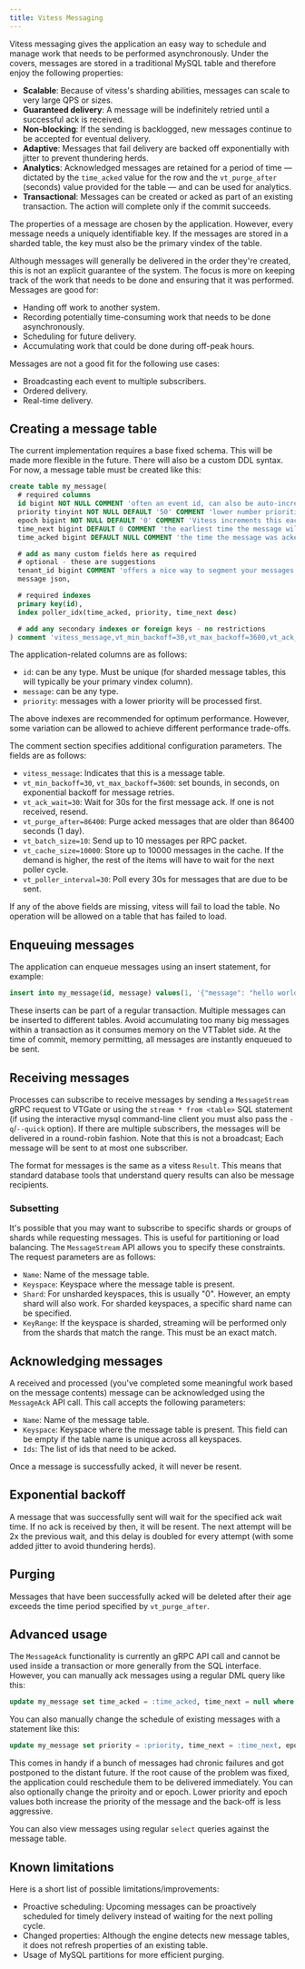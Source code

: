 ```yaml
---
title: Vitess Messaging
---
```


Vitess messaging gives the application an easy way to schedule and manage work
that needs to be performed asynchronously. Under the covers, messages are
stored in a traditional MySQL table and therefore enjoy the following
properties:

* **Scalable**: Because of vitess's sharding abilities, messages can scale to
  very large QPS or sizes.
* **Guaranteed delivery**: A message will be indefinitely retried until a
  successful ack is received.
* **Non-blocking**: If the sending is backlogged, new messages continue to be
  accepted for eventual delivery.
* **Adaptive**: Messages that fail delivery are backed off exponentially with
  jitter to prevent thundering herds.
* **Analytics**: Acknowledged messages are retained for a period of time — dictated
  by the `time_acked` value for the row and the `vt_purge_after` (seconds) value
  provided for the table — and can be used for analytics.
* **Transactional**: Messages can be created or acked as part of an existing
  transaction. The action will complete only if the commit succeeds.

The properties of a message are chosen by the application. However, every
message needs a uniquely identifiable key. If the messages are stored in a
sharded table, the key must also be the primary vindex of the table.

Although messages will generally be delivered in the order they're created,
this is not an explicit guarantee of the system. The focus is more on keeping
track of the work that needs to be done and ensuring that it was performed.
Messages are good for:

* Handing off work to another system.
* Recording potentially time-consuming work that needs to be done
  asynchronously.
* Scheduling for future delivery.
* Accumulating work that could be done during off-peak hours.

Messages are not a good fit for the following use cases:

* Broadcasting each event to multiple subscribers.
* Ordered delivery.
* Real-time delivery.

## Creating a message table

The current implementation requires a base fixed schema. This will be made more
flexible in the future. There will also be a custom DDL syntax. For now, a
message table must be created like this:

```sql
create table my_message(
  # required columns
  id bigint NOT NULL COMMENT 'often an event id, can also be auto-increment or a sequence',
  priority tinyint NOT NULL DEFAULT '50' COMMENT 'lower number priorities process first',
  epoch bigint NOT NULL DEFAULT '0' COMMENT 'Vitess increments this each time it sends the message, and is used for incremental backoff doubling',
  time_next bigint DEFAULT 0 COMMENT 'the earliest time the message will be sent in epoch nanoseconds. Must be null if time_acked is set',
  time_acked bigint DEFAULT NULL COMMENT 'the time the message was acked in epoch nanoseconds. Must be null if time_next is set',

  # add as many custom fields here as required
  # optional - these are suggestions
  tenant_id bigint COMMENT 'offers a nice way to segment your messages',
  message json,

  # required indexes
  primary key(id),
  index poller_idx(time_acked, priority, time_next desc)

  # add any secondary indexes or foreign keys - no restrictions
) comment 'vitess_message,vt_min_backoff=30,vt_max_backoff=3600,vt_ack_wait=30,vt_purge_after=86400,vt_batch_size=10,vt_cache_size=10000,vt_poller_interval=30'
```

The application-related columns are as follows:

* `id`: can be any type. Must be unique (for sharded message tables, this will typically be your primary vindex column).
* `message`: can be any type.
* `priority`: messages with a lower priority will be processed first.

The above indexes are recommended for optimum performance. However, some
variation can be allowed to achieve different performance trade-offs.

The comment section specifies additional configuration parameters. The fields
are as follows:

* `vitess_message`: Indicates that this is a message table.
* `vt_min_backoff=30`, `vt_max_backoff=3600`: set bounds, in seconds, on exponential
  backoff for message retries.
* `vt_ack_wait=30`: Wait for 30s for the first message ack. If one is not
  received, resend.
* `vt_purge_after=86400`: Purge acked messages that are older than 86400
  seconds (1 day).
* `vt_batch_size=10`: Send up to 10 messages per RPC packet.
* `vt_cache_size=10000`: Store up to 10000 messages in the cache. If the demand
  is higher, the rest of the items will have to wait for the next poller cycle.
* `vt_poller_interval=30`: Poll every 30s for messages that are due to be sent.

If any of the above fields are missing, vitess will fail to load the table. No
operation will be allowed on a table that has failed to load.

## Enqueuing messages

The application can enqueue messages using an insert statement, for example:

```sql
insert into my_message(id, message) values(1, '{"message": "hello world"}')
```

These inserts can be part of a regular transaction. Multiple messages can be
inserted to different tables. Avoid accumulating too many big messages within a
transaction as it consumes memory on the VTTablet side. At the time of commit,
memory permitting, all messages are instantly enqueued to be sent.

## Receiving messages

Processes can subscribe to receive messages by sending a `MessageStream`
gRPC request to VTGate or using the `stream * from <table>` SQL statement
(if using the interactive mysql command-line client you must also pass the
`-q`/`--quick` option). If there are multiple subscribers, the messages will be
delivered in a round-robin fashion. Note that this is not a broadcast; Each
message will be sent to at most one subscriber.

The format for messages is the same as a vitess `Result`. This means that
standard database tools that understand query results can also be message
recipients.

### Subsetting

It's possible that you may want to subscribe to specific shards or groups of
shards while requesting messages. This is useful for partitioning or load
balancing. The `MessageStream` API allows you to specify these constraints. The
request parameters are as follows:

* `Name`: Name of the message table.
* `Keyspace`: Keyspace where the message table is present.
* `Shard`: For unsharded keyspaces, this is usually "0". However, an empty
  shard will also work. For sharded keyspaces, a specific shard name can be
  specified.
* `KeyRange`: If the keyspace is sharded, streaming will be performed only from
  the shards that match the range. This must be an exact match.

## Acknowledging messages

A received and processed (you've completed some meaningful work based on the
message contents) message can be acknowledged using the `MessageAck`
API call. This call accepts the following parameters:

* `Name`: Name of the message table.
* `Keyspace`: Keyspace where the message table is present. This field can be
  empty if the table name is unique across all keyspaces.
* `Ids`: The list of ids that need to be acked.

Once a message is successfully acked, it will never be resent.

## Exponential backoff

A message that was successfully sent will wait for the specified ack wait time.
If no ack is received by then, it will be resent. The next attempt will be 2x
the previous wait, and this delay is doubled for every attempt (with some added
jitter to avoid thundering herds).

## Purging

Messages that have been successfully acked will be deleted after their age
exceeds the time period specified by `vt_purge_after`.

## Advanced usage

The `MessageAck` functionality is currently an gRPC API call and cannot be used
inside a transaction or more generally from the SQL interface. However, you can
manually ack messages using a regular DML query like this:

```sql
update my_message set time_acked = :time_acked, time_next = null where id in ::ids and time_acked is null
```

You can also manually change the schedule of existing messages with a statement like
this:

```sql
update my_message set priority = :priority, time_next = :time_next, epoch = :epoch where id in ::ids and time_acked is null
```

This comes in handy if a bunch of messages had chronic failures and got
postponed to the distant future. If the root cause of the problem was fixed,
the application could reschedule them to be delivered immediately. You can also
optionally change the priroity and or epoch. Lower priority and epoch values
both increase the priority of the message and the back-off is less aggressive.

You can also view messages using regular `select` queries against the message table.

## Known limitations

Here is a short list of possible limitations/improvements:

* Proactive scheduling: Upcoming messages can be proactively scheduled for
  timely delivery instead of waiting for the next polling cycle.
* Changed properties: Although the engine detects new message tables, it does
  not refresh properties of an existing table.
* Usage of MySQL partitions for more efficient purging.


